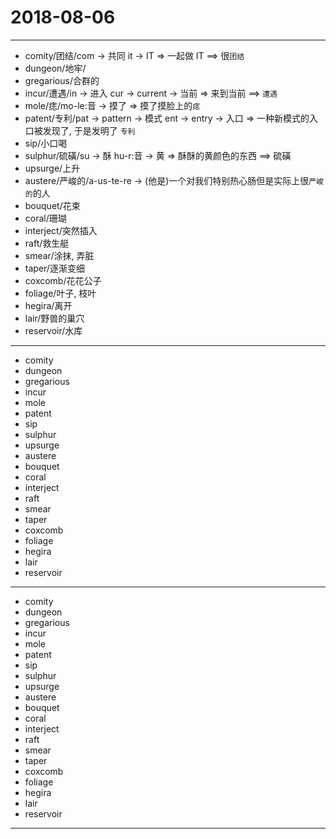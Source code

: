 # 2018-08-06

---

- comity/团结/com -> 共同 it -> IT => 一起做 IT ==> 很`团结`
- dungeon/地牢/
- gregarious/合群的
- incur/遭遇/in -> 进入 cur -> current -> 当前 => 来到当前 ==> `遭遇`
- mole/痣/mo-le:音 -> 摸了 => 摸了摸脸上的`痣`
- patent/专利/pat -> pattern -> 模式 ent -> entry -> 入口 => 一种新模式的入口被发现了, 于是发明了 `专利`
- sip/小口喝
- sulphur/硫磺/su -> 酥 hu-r:音 -> 黄 => 酥酥的黄颜色的东西 ==> 硫磺
- upsurge/上升
- austere/严峻的/a-us-te-re -> (他是)一个对我们特别热心肠但是实际上很`严峻的`的人
- bouquet/花束
- coral/珊瑚
- interject/突然插入
- raft/救生艇
- smear/涂抹, 弄脏
- taper/逐渐变细
- coxcomb/花花公子
- foliage/叶子, 枝叶
- hegira/离开
- lair/野兽的巢穴
- reservoir/水库

---

- comity
- dungeon
- gregarious
- incur
- mole
- patent
- sip
- sulphur
- upsurge
- austere
- bouquet
- coral
- interject
- raft
- smear
- taper
- coxcomb
- foliage
- hegira
- lair
- reservoir

---

- comity
- dungeon
- gregarious
- incur
- mole
- patent
- sip
- sulphur
- upsurge
- austere
- bouquet
- coral
- interject
- raft
- smear
- taper
- coxcomb
- foliage
- hegira
- lair
- reservoir

---

